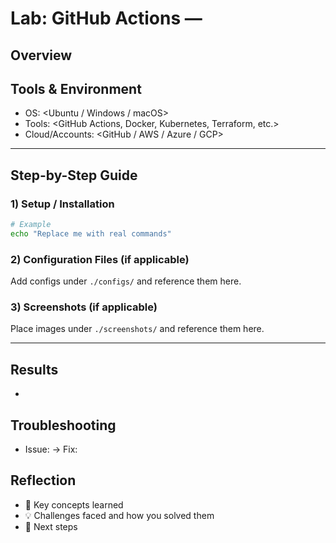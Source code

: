# Lab: GitHub Actions — <Sample Lab Title>

## Overview
<Briefly describe what this item is about and why it matters.>

## Tools & Environment
- OS: <Ubuntu / Windows / macOS>
- Tools: <GitHub Actions, Docker, Kubernetes, Terraform, etc.>
- Cloud/Accounts: <GitHub / AWS / Azure / GCP>

---

## Step-by-Step Guide

### 1) Setup / Installation
```bash
# Example
echo "Replace me with real commands"
```

### 2) Configuration Files (if applicable)
Add configs under `./configs/` and reference them here.

### 3) Screenshots (if applicable)
Place images under `./screenshots/` and reference them here.

---

## Results
- <Summarise what worked and how you validated it.>

## Troubleshooting
- Issue: <Symptom or error message> → Fix: <How you resolved it>

## Reflection
- 🔑 Key concepts learned
- 💡 Challenges faced and how you solved them
- 🚀 Next steps